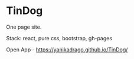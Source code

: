 # TinDog
One page site.

Stack: react, pure css, bootstrap, gh-pages

Open App - https://yanikadrago.github.io/TinDog/
